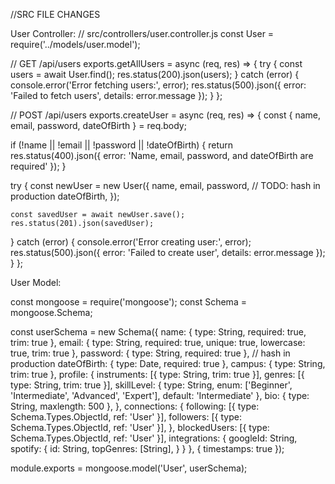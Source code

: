 //SRC FILE CHANGES 

User Controller:
// src/controllers/user.controller.js
const User = require('../models/user.model');

// GET /api/users
exports.getAllUsers = async (req, res) => {
  try {
    const users = await User.find();
    res.status(200).json(users);
  } catch (error) {
    console.error('Error fetching users:', error);
    res.status(500).json({ error: 'Failed to fetch users', details: error.message });
  }
};

// POST /api/users
exports.createUser = async (req, res) => {
  const { name, email, password, dateOfBirth } = req.body;

  if (!name || !email || !password || !dateOfBirth) {
    return res.status(400).json({ error: 'Name, email, password, and dateOfBirth are required' });
  }

  try {
    const newUser = new User({
      name,
      email,
      password, // TODO: hash in production
      dateOfBirth,
    });

    const savedUser = await newUser.save();
    res.status(201).json(savedUser);
  } catch (error) {
    console.error('Error creating user:', error);
    res.status(500).json({ error: 'Failed to create user', details: error.message });
  }
};

User Model:

const mongoose = require('mongoose');
const Schema = mongoose.Schema;

const userSchema = new Schema({
  name: { type: String, required: true, trim: true },
  email: { type: String, required: true, unique: true, lowercase: true, trim: true },
  password: { type: String, required: true }, // hash in production
  dateOfBirth: { type: Date, required: true },
  campus: { type: String, trim: true },
  profile: {
    instruments: [{ type: String, trim: true }],
    genres: [{ type: String, trim: true }],
    skillLevel: { type: String, enum: ['Beginner', 'Intermediate', 'Advanced', 'Expert'], default: 'Intermediate' },
    bio: { type: String, maxlength: 500 },
  },
  connections: {
    following: [{ type: Schema.Types.ObjectId, ref: 'User' }],
    followers: [{ type: Schema.Types.ObjectId, ref: 'User' }],
  },
  blockedUsers: [{ type: Schema.Types.ObjectId, ref: 'User' }],
  integrations: {
    googleId: String,
    spotify: {
      id: String,
      topGenres: [String],
    }
  }
}, { timestamps: true });

module.exports = mongoose.model('User', userSchema);
